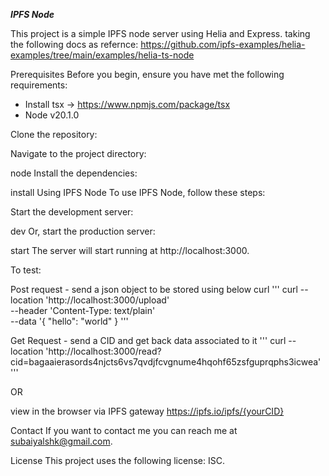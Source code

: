 ***IPFS Node***

This project is a simple IPFS node server using Helia and Express.
taking the following docs as refernce: https://github.com/ipfs-examples/helia-examples/tree/main/examples/helia-ts-node

Prerequisites
Before you begin, ensure you have met the following requirements:

- Install tsx -> https://www.npmjs.com/package/tsx
- Node v20.1.0


Clone the repository:

>
Navigate to the project directory:

node
Install the dependencies:

install
Using IPFS Node
To use IPFS Node, follow these steps:

Start the development server:

dev
Or, start the production server:

start
The server will start running at http://localhost:3000.

To test:

Post request - send a json object to be stored using below curl
'''
curl --location 'http://localhost:3000/upload' \
--header 'Content-Type: text/plain' \
--data '{
    "hello": "world"
}
'''

Get Request - send a CID and get back data associated to it
'''
curl --location 'http://localhost:3000/read?cid=bagaaierasords4njcts6vs7qvdjfcvgnume4hqohf65zsfguprqphs3icwea'
'''

OR 

view in the browser via IPFS gateway https://ipfs.io/ipfs/{yourCID}





Contact
If you want to contact me you can reach me at <subaiyalshk@gmail.com>.

License
This project uses the following license: ISC.

